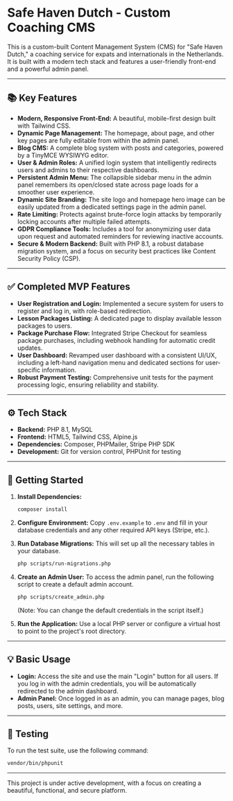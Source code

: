 # Safe Haven Dutch - Custom Coaching CMS

This is a custom-built Content Management System (CMS) for "Safe Haven Dutch," a coaching service for expats and internationals in the Netherlands. It is built with a modern tech stack and features a user-friendly front-end and a powerful admin panel.

---

## 📚 Key Features

*   **Modern, Responsive Front-End:** A beautiful, mobile-first design built with Tailwind CSS.
*   **Dynamic Page Management:** The homepage, about page, and other key pages are fully editable from within the admin panel.
*   **Blog CMS:** A complete blog system with posts and categories, powered by a TinyMCE WYSIWYG editor.
*   **User & Admin Roles:** A unified login system that intelligently redirects users and admins to their respective dashboards.
*   **Persistent Admin Menu:** The collapsible sidebar menu in the admin panel remembers its open/closed state across page loads for a smoother user experience.
*   **Dynamic Site Branding:** The site logo and homepage hero image can be easily updated from a dedicated settings page in the admin panel.
*   **Rate Limiting:** Protects against brute-force login attacks by temporarily locking accounts after multiple failed attempts.
*   **GDPR Compliance Tools:** Includes a tool for anonymizing user data upon request and automated reminders for reviewing inactive accounts.
*   **Secure & Modern Backend:** Built with PHP 8.1, a robust database migration system, and a focus on security best practices like Content Security Policy (CSP).

---

## ✅ Completed MVP Features

*   **User Registration and Login:** Implemented a secure system for users to register and log in, with role-based redirection.
*   **Lesson Packages Listing:** A dedicated page to display available lesson packages to users.
*   **Package Purchase Flow:** Integrated Stripe Checkout for seamless package purchases, including webhook handling for automatic credit updates.
*   **User Dashboard:** Revamped user dashboard with a consistent UI/UX, including a left-hand navigation menu and dedicated sections for user-specific information.
*   **Robust Payment Testing:** Comprehensive unit tests for the payment processing logic, ensuring reliability and stability.

---

## ⚙️ Tech Stack

*   **Backend:** PHP 8.1, MySQL
*   **Frontend:** HTML5, Tailwind CSS, Alpine.js
*   **Dependencies:** Composer, PHPMailer, Stripe PHP SDK
*   **Development:** Git for version control, PHPUnit for testing

---

## 🚀 Getting Started

1.  **Install Dependencies:**
    ```bash
    composer install
    ```

2.  **Configure Environment:**
    Copy `.env.example` to `.env` and fill in your database credentials and any other required API keys (Stripe, etc.).

3.  **Run Database Migrations:**
    This will set up all the necessary tables in your database.
    ```bash
    php scripts/run-migrations.php
    ```

4.  **Create an Admin User:**
    To access the admin panel, run the following script to create a default admin account.
    ```bash
    php scripts/create_admin.php
    ```
    (Note: You can change the default credentials in the script itself.)

5.  **Run the Application:**
    Use a local PHP server or configure a virtual host to point to the project's root directory.

---

## 💡 Basic Usage

*   **Login:** Access the site and use the main "Login" button for all users. If you log in with the admin credentials, you will be automatically redirected to the admin dashboard.
*   **Admin Panel:** Once logged in as an admin, you can manage pages, blog posts, users, site settings, and more.

---

## 🧪 Testing

To run the test suite, use the following command:

```bash
vendor/bin/phpunit
```

---

This project is under active development, with a focus on creating a beautiful, functional, and secure platform.